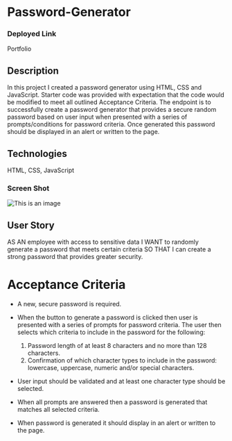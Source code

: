# Password-Generator

### Deployed Link

Portfolio

## Description

In this project I created a password generator using HTML, CSS and JavaScript. Starter code was provided with expectation that the code would be modified to meet all outlined Acceptance Criteria. The endpoint is to successfully create a password generator that provides a secure random password based on user input when presented with a series of prompts/conditions for password criteria. Once generated this password should be displayed in an alert or written to the page. 

## Technologies

HTML, CSS, JavaScript

### Screen Shot

![This is an image](https://user-images.githubusercontent.com/95147890/149687112-8e073653-7078-4939-806e-41d2ef0e76d7.png)

## User Story

AS AN employee with access to sensitive data I WANT to randomly generate a password that meets certain criteria SO THAT I can create a strong password that provides greater security.

# Acceptance Criteria

- A new, secure password is required.
- When the button to generate a password is clicked then user is presented with a series of prompts for password criteria. The user then selects which criteria to include in the password for the following:
  1. Password length of at least 8 characters and no more than 128 characters.
  2. Confirmation of which character types to include in the password: lowercase, uppercase, numeric and/or special characters.

- User input should be validated and at least one character type should be selected.
- When all prompts are answered then a password is generated that matches all selected criteria.
- When password is generated it should display in an alert or written to the page.


